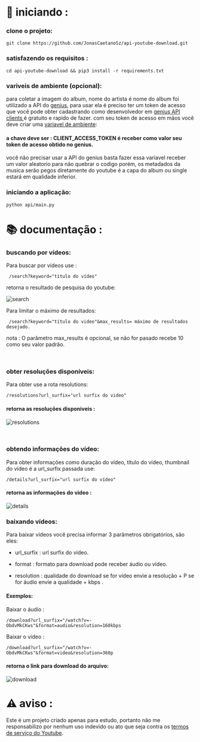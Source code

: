 
# :rocket: iniciando : 

### clone o projeto: 

    git clone https://github.com/JonasCaetanoSz/api-youtube-download.git

### satisfazendo os requisitos :

    cd api-youtube-download && pip3 install -r requirements.txt


### variveis de ambiente (opcional):

para coletar a imagem do album, nome do artista é nome do album foi utilizado a API do <a href="https://genius.com">genius</a>,
para usar ela é preciso ter um token de acesso que você pode obter cadastrando como desenvolvedor em <a href="https://genius.com/api-clients">genius API clients </a> é gratuito e rapido de fazer.
com seu token de acesso em mãos você deve criar uma <a href="https://pt.stackoverflow.com/questions/339476/o-que-s%C3%A3o-vari%C3%A1veis-de-ambiente">variavel de ambiente</a>:

#### a chave deve ser : CLIENT_ACCESS_TOKEN é receber como valor seu token de acesso obtido no genius. 

você não precisar usar a API do genius basta fazer essa variavel receber um valor aleatorio para não quebrar o codigo porém, os metadados da musica serão pegos diretamente do youtube é a capa do album ou single estará em qualidade inferior.



### iniciando a aplicação:

    python api/main.py


# :books: documentação :

### buscando por vídeos:

Para buscar por vídeos use :

     /search?keyword="título do vídeo"
     
retorna o resultado de pesquisa do youtube:

![search](https://user-images.githubusercontent.com/87551778/154806023-2be2021a-a628-4d2c-a2de-c24e96148fce.PNG)


Para limitar o máximo de resultados:

     /search?keyword="título do video"&max_results= máximo de resultados desejado.

 nota : O parâmetro max_results é opcional, se não for pasado recebe 10 como seu valor padrão.
 
 <br>

### obter resoluções disponíveis:

Para obter use a rota resolutions:
  
    /resolutions?url_surfix="url surfix do video"

#### retorna as resoluções disponiveis : 

![resolutions](https://user-images.githubusercontent.com/87551778/154806104-ed6eacad-06be-42f5-896a-b45d4dd8e975.PNG)

<br>

### obtendo informações do vídeo:

Para obter informações como duração do vídeo, título do vídeo, thumbnail do vídeo é a url_surfix passada use:

    /details?url_surfix="url surfix do vídeo"

#### retorna as informações do video : 

![details](https://user-images.githubusercontent.com/87551778/154806116-3400feb3-eb82-4e79-a0f6-5264188261a6.PNG)


### baixando vídeos:

Para baixar vídeos você precisa informar 3 parâmetros obrigatórios, são eles:

 * url_surfix : url surfix do vídeo.

 * format : formato para download pode receber áudio ou vídeo.

 * resolution : qualidade do download se for vídeo envie a resolução + P se for áudio envie a qualidade + kbps .

#### Exemplos:

Baixar o áudio :

    /download?url_surfix="/watch?v=-ObdvMkCKws"&format=audio&resolution=160kbps

Baixar o vídeo : 

    /download?url_surfix="/watch?v=-ObdvMkCKws"&format=video&resolution=360p

#### retorna o link para download do arquivo:

![download](https://user-images.githubusercontent.com/87551778/154806129-99f50fd4-2639-46a4-b7a0-c2e1cf483682.PNG)


# ⚠️ aviso :

Este é um projeto criado apenas para estudo, portanto não me responsabilizo por nenhum uso indevido ou ato que seja contra os <a href="https://www.youtube.com/static?gl=BR&template=terms&hl=pt" target="_blank"> termos de serviço do Youtube</a>.


